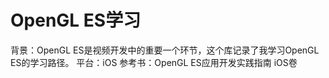 # OpenGL ES学习
背景：OpenGL ES是视频开发中的重要一个环节，这个库记录了我学习OpenGL ES的学习路径。
平台：iOS
参考书：OpenGL ES应用开发实践指南 iOS卷


